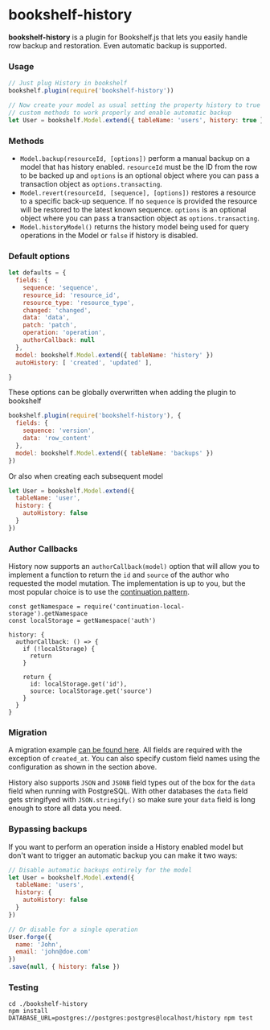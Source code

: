 # bookshelf-history

**bookshelf-history** is a plugin for Bookshelf.js that lets you easily handle
row backup and restoration. Even automatic backup is supported.

### Usage

```javascript
// Just plug History in bookshelf
bookshelf.plugin(require('bookshelf-history'))

// Now create your model as usual setting the property history to true to allow
// custom methods to work properly and enable automatic backup
let User = bookshelf.Model.extend({ tableName: 'users', history: true })
```

### Methods

* `Model.backup(resourceId, [options])` perform a manual backup on a model that
has history enabled. `resourceId` must be the ID from the row to be backed up
and `options` is an optional object where you can pass a transaction object as
`options.transacting`.
* `Model.revert(resourceId, [sequence], [options])` restores a resource to a
specific back-up sequence. If no `sequence` is provided the resource will be
restored to the latest known sequence. `options` is an optional object where you
can pass a transaction object as `options.transacting`.
* `Model.historyModel()` returns the history model being used for query operations
in the Model or `false` if history is disabled.

### Default options

```javascript
let defaults = {
  fields: {
    sequence: 'sequence',
    resource_id: 'resource_id',
    resource_type: 'resource_type',
    changed: 'changed',
    data: 'data',
    patch: 'patch',
    operation: 'operation',
    authorCallback: null
  },
  model: bookshelf.Model.extend({ tableName: 'history' })
  autoHistory: [ 'created', 'updated' ],

}
```

These options can be globally overwritten when adding the plugin to bookshelf

```javascript
bookshelf.plugin(require('bookshelf-history'), {
  fields: {
    sequence: 'version',
    data: 'row_content'
  },
  model: bookshelf.Model.extend({ tableName: 'backups' })
})
```

Or also when creating each subsequent model

```javascript
let User = bookshelf.Model.extend({
  tableName: 'user',
  history: {
    autoHistory: false
  }
})
```

### Author Callbacks

History now supports an `authorCallback(model)` option that will allow you to implement a function
to return the `id` and `source` of the author who requested the model mutation. The implementation is
up to you, but the most popular choice is to use the [continuation pattern](https://www.npmjs.com/package/continuation-local-storage).

```
const getNamespace = require('continuation-local-storage').getNamespace
const localStorage = getNamespace('auth')
```

```
history: {
  authorCallback: () => {
    if (!localStorage) {
      return
    }

    return {
      id: localStorage.get('id'),
      source: localStorage.get('source')
    }
  }
}
```


### Migration

A migration example [can be found here](/test/migrations/20200228112321_create_history.js).
All fields are required with the exception of `created_at`. You can also specify
custom field names using the configuration as shown in the section above.

History also supports `JSON` and `JSONB` field types out of the box for the `data`
field when running with PostgreSQL. With other databases the `data` field gets
stringifyed with `JSON.stringify()` so make sure your `data` field is long
enough to store all data you need.

### Bypassing backups

If you want to perform an operation inside a History enabled model but don't
want to trigger an automatic backup you can make it two ways:

```javascript
// Disable automatic backups entirely for the model
let User = bookshelf.Model.extend({
  tableName: 'users',
  history: {
    autoHistory: false
  }
})

// Or disable for a single operation
User.forge({
  name: 'John',
  email: 'john@doe.com'
})
.save(null, { history: false })
```

### Testing

```
cd ./bookshelf-history
npm install
DATABASE_URL=postgres://postgres:postgres@localhost/history npm test
```
